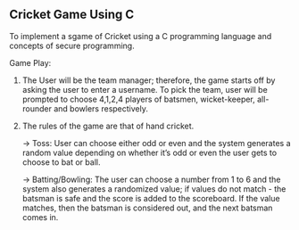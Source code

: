 ## Cricket Game Using C 
To implement a sgame of Cricket using a C programming language and concepts of secure programming. 

Game Play:
1. The User will be the team manager; therefore, the game starts off by asking the user to enter a username. To pick the team, user will be prompted to choose 4,1,2,4 players of batsmen, wicket-keeper, all-rounder and bowlers respectively.

2. The rules of the game are that of hand cricket. 

    -> Toss: User can choose either odd or even and the system generates a random value depending on whether it’s odd or even the user gets to choose to bat or ball.
   
   -> Batting/Bowling: The user can choose a number from 1 to 6 and the system also generates a randomized value; if values do not match - the batsman is safe and the                          score is added to the scoreboard. If the value matches, then the batsman is considered out, and the next batsman comes in.
